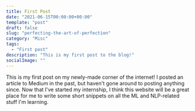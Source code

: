 ```yaml
---
title: First Post
date: "2021-06-15T00:00:00+00:00"
template: "post"
draft: false
slug: "perfecting-the-art-of-perfection"
category: "Misc"
tags:
  - "First post"
description: "This is my first post to the blog!"
socialImage: ""
---
```


This is my first post on my newly-made corner of the internet! I posted an article to Medium in the past, but haven't gone around to posting anything since. Now that I've started my internship, I think this website will be a great place for me to write some short snippets on all the ML and NLP-related stuff I'm learning. 

